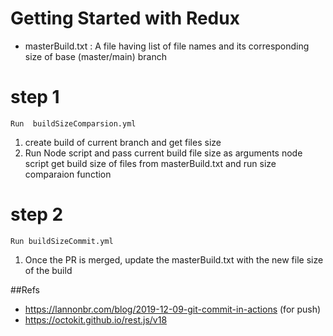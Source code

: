 # Getting Started with Redux

- masterBuild.txt : A file having list of file names and its corresponding size of base (master/main) branch
# step 1
```Run  buildSizeComparsion.yml```
1. create build of current branch and get files size
2. Run Node script and pass current build file size as arguments
   node script get build size of files from masterBuild.txt
   and run size comparaion function

# step 2
```Run buildSizeCommit.yml```
1. Once the PR is merged, update the masterBuild.txt with the new file size     of the build  

##Refs

- https://lannonbr.com/blog/2019-12-09-git-commit-in-actions (for push)
- https://octokit.github.io/rest.js/v18